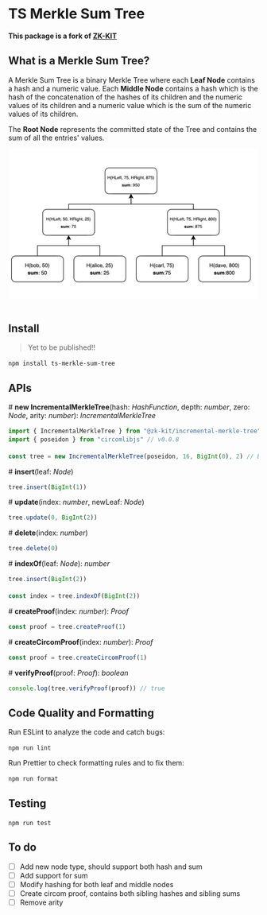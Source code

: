 # TS Merkle Sum Tree

**This package is a fork of [ZK-KIT](https://github.com/privacy-scaling-explorations/zk-kit)**

## What is a Merkle Sum Tree?

A Merkle Sum Tree is a binary Merkle Tree where each **Leaf Node** contains a hash and a numeric value. Each **Middle Node** contains a hash which is the hash of the concatenation of the hashes of its children and the numeric values of its children and a numeric value which is the sum of the numeric values of its children. 

The **Root Node** represents the committed state of the Tree and contains the sum of all the entries' values.

<div align="center">
<img src="./imgs/mst.png" width="600" align="center" />
</div>
<br>

## Install 

> Yet to be published!!

```npm install ts-merkle-sum-tree``` 

## APIs

\# **new IncrementalMerkleTree**(hash: _HashFunction_, depth: _number_, zero: _Node_, arity: _number_): _IncrementalMerkleTree_

```typescript
import { IncrementalMerkleTree } from "@zk-kit/incremental-merkle-tree"
import { poseidon } from "circomlibjs" // v0.0.8

const tree = new IncrementalMerkleTree(poseidon, 16, BigInt(0), 2) // Binary tree.
```

\# **insert**(leaf: _Node_)

```typescript
tree.insert(BigInt(1))
```

\# **update**(index: _number_, newLeaf: _Node_)

```typescript
tree.update(0, BigInt(2))
```

\# **delete**(index: _number_)

```typescript
tree.delete(0)
```

\# **indexOf**(leaf: _Node_): _number_

```typescript
tree.insert(BigInt(2))

const index = tree.indexOf(BigInt(2))
```

\# **createProof**(index: _number_): _Proof_

```typescript
const proof = tree.createProof(1)
```

\# **createCircomProof**(index: _number_): _Proof_

```typescript
const proof = tree.createCircomProof(1)
```


\# **verifyProof**(proof: _Proof_): _boolean_

```typescript
console.log(tree.verifyProof(proof)) // true
```

## Code Quality and Formatting

Run ESLint to analyze the code and catch bugs:

```npm run lint```

Run Prettier to check formatting rules and to fix them:

```npm run format```

## Testing

```npm run test```


## To do 

- [ ] Add new node type, should support both hash and sum
- [ ] Add support for sum
- [ ] Modify hashing for both leaf and middle nodes
- [ ] Create circom proof, contains both sibling hashes and sibling sums
- [ ] Remove arity
